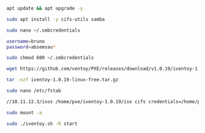 
&nbsp;

```bash
apt update && apt upgrade -y

```

```bash
sudo apt install -y cifs-utils samba

```

```bash
sudo nano ~/.smbcredentials

```

```bash
username=bruno
password=absemsau*

```

```bash
sudo chmod 600 ~/.smbcredentials

```

```bash
wget https://github.com/ventoy/PXE/releases/download/v1.0.19/iventoy-1.0.19-linux-free.tar.gz

```

```bash
tar -xzf iventoy-1.0.19-linux-free.tar.gz

```

```bash
sudo nano /etc/fstab

```

```bash
//10.11.12.3/isos /home/pxe/iventoy-1.0.19/iso cifs credentials=/home/pxe/.smbcredentials 0 0

```

```bash
sudo mount -a

```

```bash
sudo ./iventoy.sh -R start

```